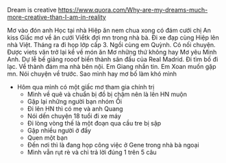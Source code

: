 Dream is creative
https://www.quora.com/Why-are-my-dreams-much-more-creative-than-I-am-in-reality

Mơ vào đón anh Học tại nhà Hiệp ăn nem chua xong có đám cưới chị An kiss
Giấc mơ về ăn cưới Viểtk đợi mn trong nhà bà. Đi xe đạp cùng Hiệp lên nhà Việt. Tháng ra đi họp lớp cấp 3. Ngồi cùng em Quỳnh. Có nối chuyện. Được viets văn trở lại kể về món ăn
Mơ những thứ không hay
Mơ yêu Minh Anh. Dự lễ bế giảng rooof biến thành sân đấu của Real Madrid. Đi tìm bố đi lạc. Về thành đám ma nhà bên nội. Em Giang nhắn tin. Em Xoan muốn gặp mn. Nói chuyện về trước.
Sao mình hay mơ bố làm khó mình

- Hôm qua mình có một giấc mơ tham gia chính trị
	- Mình về quê và chuẩn bị đồ bị chậm nên là lên HN muộn
	- Gặp lại những người bạn nhóm Ổi
	- Đi lên HN thì có mẹ và anh Quang
	- Nói dến chuyện 18 tuổi đi xe máy
	- Đi lòng vòng thế là một đoạn qua cầu tre bị sập
	- Gặp nhiều người ở đấy 
	- Quen một bạn
	- Đến nơi thì là đang họp công việc ở Gene trong nhà bà ngoại
	- Mình vẫn rụt rè và chỉ trả lời đúng 1 trên 5 câu